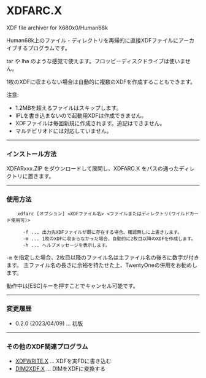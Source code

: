 # XDFARC.X

XDF file archiver for X680x0/Human68k

Human68k上のファイル・ディレクトリを再帰的に直接XDFファイルにアーカイブするプログラムです。

tar や lha のような感覚で使えます。フロッピーディスクドライブは使いません。

1枚のXDFに収まらない場合は自動的に複数のXDFを作成することもできます。

注意:
- 1.2MBを超えるファイルはスキップします。
- IPLを書き込まないので起動用XDFは作成できません。
- XDFファイルは毎回新規に作成されます。追記はできません。
- マルチピリオドには対応していません。

---

### インストール方法

XDFARxxx.ZIP をダウンロードして展開し、XDFARC.X をパスの通ったディレクトリに置きます。

---

### 使用方法

        xdfarc [オプション] <XDFファイル名> <ファイルまたはディレクトリ(ワイルドカード使用可)>

          -f ... 出力先XDFファイルが既に存在する場合、確認無しに上書きします。
          -m ... 1枚のXDFに収まらなかった場合、自動的に2枚目以降のXDFを作成します。
          -h ... ヘルプメッセージを表示します。

`-m` を指定した場合、2枚目以降のファイル名は主ファイル名の後ろに数字が付きます。
主ファイル名の長さに余裕を持たせた上、TwentyOneの併用をお勧めします。

動作中は[ESC]キーを押すことでキャンセル可能です。

---

### 変更履歴

* 0.2.0 (2023/04/09) ... 初版

---

### その他のXDF関連プログラム

- [XDFWRITE.X](https://github.com/tantanGH/xdfwrite) ... XDFを実FDに書き込む
- [DIM2XDF.X](https://github.com/tantanGH/dim2xdf) ... DIMをXDFに変換する
